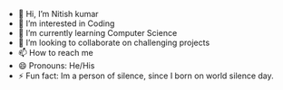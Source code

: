- 👋 Hi, I’m Nitish kumar
- 👀 I’m interested in Coding
- 🌱 I’m currently learning Computer Science 
- 💞️ I’m looking to collaborate on challenging projects
- 📫 How to reach me 
- 😄 Pronouns: He/His
- ⚡ Fun fact: Im a person of silence, since I born on world silence day.

<!---
Nitish2004kumar/Nitish2004kumar is a ✨ special ✨ repository because its `README.md` (this file) appears on your GitHub profile.
You can click the Preview link to take a look at your changes.
--->
